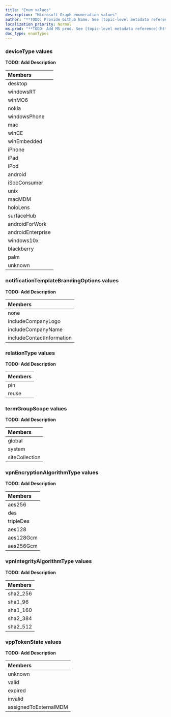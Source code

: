 ```yaml
---
title: "Enum values"
description: "Microsoft Graph enumeration values"
author: "**TODO: Provide Github Name. See [topic-level metadata reference](https://msgo.azurewebsites.net/add/document/guidelines/metadata.html#topic-level-metadata)**"
localization_priority: Normal
ms.prod: "**TODO: Add MS prod. See [topic-level metadata reference](https://msgo.azurewebsites.net/add/document/guidelines/metadata.html#topic-level-metadata)**"
doc_type: enumTypes
---
```


### deviceType values 

**TODO: Add Description**

|Members|
|:---|
|desktop|
|windowsRT|
|winMO6|
|nokia|
|windowsPhone|
|mac|
|winCE|
|winEmbedded|
|iPhone|
|iPad|
|iPod|
|android|
|iSocConsumer|
|unix|
|macMDM|
|holoLens|
|surfaceHub|
|androidForWork|
|androidEnterprise|
|windows10x|
|blackberry|
|palm|
|unknown|

### notificationTemplateBrandingOptions values 

**TODO: Add Description**

|Members|
|:---|
|none|
|includeCompanyLogo|
|includeCompanyName|
|includeContactInformation|

### relationType values 

**TODO: Add Description**

|Members|
|:---|
|pin|
|reuse|

### termGroupScope values 

**TODO: Add Description**

|Members|
|:---|
|global|
|system|
|siteCollection|

### vpnEncryptionAlgorithmType values 

**TODO: Add Description**

|Members|
|:---|
|aes256|
|des|
|tripleDes|
|aes128|
|aes128Gcm|
|aes256Gcm|

### vpnIntegrityAlgorithmType values 

**TODO: Add Description**

|Members|
|:---|
|sha2_256|
|sha1_96|
|sha1_160|
|sha2_384|
|sha2_512|

### vppTokenState values 

**TODO: Add Description**

|Members|
|:---|
|unknown|
|valid|
|expired|
|invalid|
|assignedToExternalMDM|

